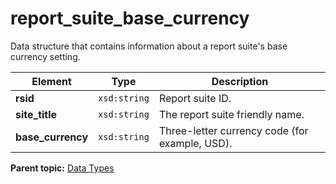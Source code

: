 # report\_suite\_base\_currency

Data structure that contains information about a report suite's base currency setting.

|Element|Type|Description|
|-------|----|-----------|
|**rsid** |`xsd:string` | Report suite ID. |
|**site\_title** |`xsd:string` | The report suite friendly name. |
|**base\_currency** |`xsd:string` | Three-letter currency code \(for example, USD\). |

**Parent topic:** [Data Types](../data_types/c_datatypes.md)


